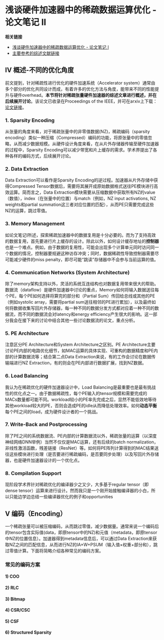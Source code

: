 # 浅谈硬件加速器中的稀疏数据运算优化 - 论文笔记 II

**相关链接**
- [浅谈硬件加速器中的稀疏数据运算优化 - 论文笔记 I](https://zhuanlan.zhihu.com/p/422169740)
- [主要参考的综述文献链接](https://arxiv.org/abs/2007.00864)

## IV 概述-不同的优化角度
前文提到，针对稀疏性进行优化的硬件加速系统（Accelerator system）通常由多个部分的优化共同设计而成，有着许多的优化方法与角度，能带来不同的性能提升与硬件overhead。**本节将针对稀疏张量硬件加速器的综述文章进行概述，并在后续展开讨论**。该论文已收录在Proceedings of the IEEE，并可在arxiv上下载：[论文链接](https://arxiv.org/abs/2007.00864)。

### **1. Sparsity Encoding**
从张量的角度来看，对于稀疏张量中的非零值数据(NZ)，稀疏编码（sparsity encoding）类似一种压缩（Compressed）编码的功能，将原张量中的零值忽略，从而减少数据规模。从硬件设计角度来看，在从片外存储器传输至硬件加速器的过程中，Sparsity Encoding可以减少带宽和片上缓存的需求。学术界提出了各种各样的编码方式，后续展开讨论。

### **2. Data Extraction**
Data Extraction可以看作是Sparsity Encoding的逆过程。加速器从片外存储中获得Compressed Tensor数据后，需要将其展开成原始数据格式送往PE模块进行高效运算。简而言之，Data Extraction模块需要从压缩数据中获取所有NZ的value（数值），index（在张量中的位置）与match（例如，NZ input activations, NZ weights和partial summation这三者对应位置的匹配），从而PE只需要完成这些NZ的运算，跳过零值。

### **3. Memory Management**
如论文笔记I所述，探索稀疏加速器中的数据复用是十分必要的。而为了支持高效的数据复用，首先要进行片上缓存的设计。除此以外，如何设计缓存地址的**控制器**也是一个难点。例如，由于数据的复用性，可能会出现多个计算单元同时访问同一个数据的情况，控制器要规避这种访存冲突；同时，数据稀疏性导致控制器需要尽可能减少硬件的miss penalty，即尽可能“跳读”存储器中不会参与当前运算的值。

### **4. Communication Networks (System Architecture)**
除了memory架构支持以外，灵活的系统互连结构也对数据复用带来很大的帮助。数据流（dataflow）是硬件加速器中讨论的重点，Memory如何将输入数据送往每个PE，每个PE如何选择将算完的部分和（Partial Sum）传回给总线或其他的PE（例如systolic array，需要将partial sum送往相邻的PE进行累加），以及最终如何将数据收集写回片外存储器，每一种不同的数据分发方式都对应着一种不同的数据流，而不同的数据流会对latency和energy efficiency产生很大的影响。这一部分我会在接下来的讨论中结合其他一些讨论数据流的论文，重点分析。

### **5. PE Architecture**
注意区分PE Architecture和System Architecture之区别。PE Architecture主要讨论PE内部的电路优化细节，如MAC运算的具体实现、可重构的数据精度和PE内部的计算数据流等；结合第二点Data Extraction来说，有的工作会讨论在数据传输端进行NZ Extraction，有的则会在PE内部进行数据扩展，找到NZ数据。

### **6. Load Balancing**
我认为在稀疏优化的硬件加速器设计中，Load Balancing是最重要也是最有挑战性的优化点之一。由于数据稀疏性，每个PE输入的tensor规模和需要完成的MACs数量都可能不同。workload较小的PE率先完成之后，显然不能低效地等待其他workload较大的PE，否则会造成PE的idle从而降低处理效率。如何**动态平衡**每个PE之间的load，成为硬件设计者的一个挑战。

### **7. Write-Back and Postprocessing**
除了PE之间的系统数据流、PE内部的计算数据流以外，稀疏张量的运算（以深度神经网络DNN举例）当然不仅仅是MAC运算，还有后续的batch normalization，非线性激活函数，残差链接（ResNet）等。如何将PE阵列计算得到的MAC结果送往这些模块进行处理（是否要进行稀疏编码，是否要同步处理）以及写回片外存储器，也是硬件加速器设计的一个优化点。

### **8. Compilation Support**
现阶段学术界针对稀疏优化的编译器少之又少，大多基于regular tensor（即dense tensor）运算来进行设计。然而我只是一个刚开始接触编译器的小白，所以只能边学边总结一些编译器优化的例子和opportunities

## V 编码（Encoding）
一个稀疏张量可以被压缩编码，从而跳过零值，减少数据量。通常来说一个编码后的tensor包含实际值(data，即原tensor中的NZ)和元值（metadata，即原tensor中NZ的位置信息）。加速器得到metadata信息后，可以通过Data Extraction来获取NZ之间的匹配信息，从而进行NZ的IA×W+PSUM（输入值×权重+部分和），跳过零值计算。下面将简略介绍各种常见的编码方案。

### **常见的编码方案**

#### **1) COO**

#### **2) RLC**

#### **3) Bitmap**

#### **4) CSR/CSC**

#### **5) CSF**

#### **6) Structured Sparsity**
